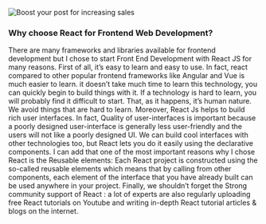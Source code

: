 ![Boost your post for increasing sales](/images/blog/1-1.jpg)

### Why choose React for Frontend Web Development?



There are many frameworks and libraries available for frontend development but I chose to start Front End Development with React JS for many reasons. First of all, it’s easy to learn and easy to use. In fact, react compared to other popular frontend frameworks like Angular and Vue is much easier to learn. it doesn’t take much time to learn this technology, you can quickly begin to build things with it. If a technology is hard to learn, you will probably find it difficult to start. That, as it happens, it’s human nature. We avoid things that are hard to learn. Moreover, React Js helps to build rich user interfaces. In fact, Quality of user-interfaces is important because a poorly designed user-interface is generally less user-friendly and the users will not like a poorly designed UI. We can build cool interfaces with other technologies too, but React lets you do it easily using the declarative components. I can add that one of the most important reasons why I chose React is the Reusable elements: Each React project is constructed using the so-called reusable elements which means that by calling from other components, each element of the interface that you have already built can be used anywhere in your project. Finally, we shouldn’t forget the Strong community support of React : a lot of experts are also regularly uploading free React tutorials on Youtube and writing in-depth React tutorial articles & blogs on the internet.


